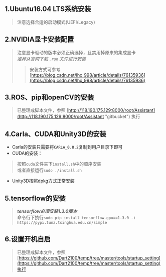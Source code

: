 1.Ubuntu16.04 LTS系统安装
---
> 注意选择合适的启动模式(UEFI/Legacy)

2.NVIDIA显卡安装配置
---
> 注意显卡驱动的版本必须正确选择，且禁用掉原来的集成显卡  
> *推荐从官网下载 `.run` 文件进行安装*
>> 安装方式可参考[https://blog.csdn.net/lhx_998/article/details/76135936](https://blog.csdn.net/lhx_998/article/details/76135936)

3.ROS、pip和openCV的安装
---
> 已整理成脚本文件，参照 [http://118.190.175.129:8000/root/Assistant](http://118.190.175.129:8000/root/Assistant "gitbucket") 执行

4.Carla、CUDA和Unity3D的安装
---
* Carla的安装只需要将`CARLA_0.8.2`复制到用户目录下即可
* CUDA的安装：
> 按照`cuda`文件夹下`install.sh`中的顺序安装  
> 或者直接运行`sudo ./install.sh`
* Unity3D按照dpkg方式正常安装

5.tensorflow的安装
---
> ***tensorflow必须安装1.3.0版本***  
> 命令行下执行`sudo pip install tensorflow-gpu==1.3.0 -i https://pypi.tuna.tsinghua.edu.cn/simple`

6.设置开机自启
---
> 已整理成脚本文件，参照[https://github.com/Dart2100/temp/tree/master/tools/startup_setting](https://github.com/Dart2100/temp/tree/master/tools/startup_setting)执行

